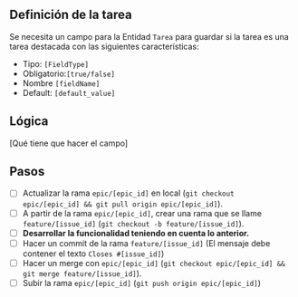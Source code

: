 ## Definición de la tarea

Se necesita un campo para la Entidad `Tarea` para guardar si la tarea es una tarea destacada con las siguientes características:

- Tipo: `[FieldType]`
- Obligatorio:`[true/false]`
- Nombre `[fieldName]`
- Default: `[default_value]`

## Lógica

[Qué tiene que hacer el campo]

## Pasos

- [ ] Actualizar la rama `epic/[epic_id]` en local (`git checkout epic/[epic_id] && git pull origin epic/[epic_id]`).
- [ ] A partir de la rama `epic/[epic_id]`, crear una rama que se llame `feature/[issue_id]` (`git checkout -b feature/[issue_id]`).
- [ ] **Desarrollar la funcionalidad teniendo en cuenta lo anterior.**
- [ ] Hacer un commit de la rama `feature/[issue_id]` (El mensaje debe contener el texto `Closes #[issue_id]`)
- [ ] Hacer un merge con `epic/[epic_id]` (`git checkout epic/[epic_id] && git merge feature/[issue_id]`).
- [ ] Subir la rama `epic/[epic_id]` (`git push origin epic/[epic_id]`)
